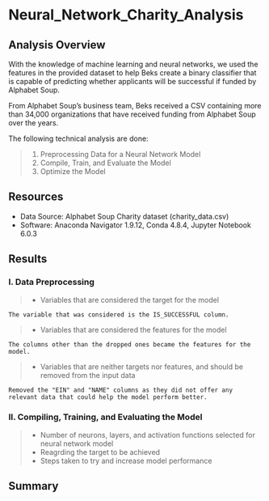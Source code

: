 # Neural_Network_Charity_Analysis

## Analysis Overview

With the knowledge of machine learning and neural networks, we used the features in the provided dataset to help Beks create a binary classifier that is capable of predicting whether applicants will be successful if funded by Alphabet Soup.

From Alphabet Soup’s business team, Beks received a CSV containing more than 34,000 organizations that have received funding from Alphabet Soup over the years. 

The following technical analysis are done:

> 1. Preprocessing Data for a Neural Network Model
> 2. Compile, Train, and Evaluate the Model
> 3. Optimize the Model

## Resources

* Data Source: Alphabet Soup Charity dataset (charity_data.csv)
* Software: Anaconda Navigator 1.9.12, Conda 4.8.4, Jupyter Notebook 6.0.3

## Results

### I. Data Preprocessing

> * Variables that are considered the target for the model

    The variable that was considered is the IS_SUCCESSFUL column.

> * Variables that are considered the features for the model

    The columns other than the dropped ones became the features for the model.
 
> * Variables that are neither targets nor features, and should be removed from the input data

    Removed the "EIN" and "NAME" columns as they did not offer any relevant data that could help the model perform better.

### II. Compiling, Training, and Evaluating the Model

> * Number of neurons, layers, and activation functions selected for neural network model
> * Reagrding the target to be achieved
> * Steps taken to try and increase model performance

## Summary



